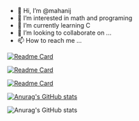 - 👋 Hi, I’m @mahanij
- 👀 I’m interested in math and programing
- 🌱 I’m currently learning C
- 💞️ I’m looking to collaborate on ...
- 📫 How to reach me ...


<!---
mahanij/mahanij is a ✨ special ✨ repository because its `README.md` (this file) appears on your GitHub profile.
You can click the Preview link to take a look at your changes.
--->
[![Readme Card](https://github-readme-stats.vercel.app/api/pin/?username=mahanij&repo=simple_calculator_C)](https://github.com/anuraghazra/github-readme-stats)

[![Readme Card](https://github-readme-stats.vercel.app/api/pin/?username=mahanij&repo=decomposer_python)](https://github.com/anuraghazra/github-readme-stats)

[![Readme Card](https://github-readme-stats.vercel.app/api/pin/?username=mahanij&repo=prime_explorer_python)](https://github.com/anuraghazra/github-readme-stats)

[![Anurag's GitHub stats](https://github-readme-stats.vercel.app/api?username=mahanij)](https://github.com/anuraghazra/github-readme-stats)

![Anurag's GitHub stats](https://github-readme-stats.vercel.app/api?username=anuraghazra&show_icons=true&theme=radical)
